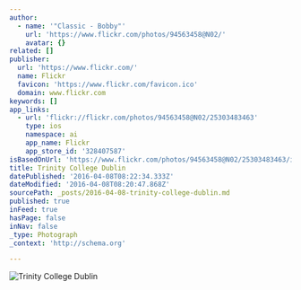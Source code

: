 ```yaml
---
author:
  - name: '"Classic - Bobby"'
    url: 'https://www.flickr.com/photos/94563458@N02/'
    avatar: {}
related: []
publisher:
  url: 'https://www.flickr.com/'
  name: Flickr
  favicon: 'https://www.flickr.com/favicon.ico'
  domain: www.flickr.com
keywords: []
app_links:
  - url: 'flickr://flickr.com/photos/94563458@N02/25303483463'
    type: ios
    namespace: ai
    app_name: Flickr
    app_store_id: '328407587'
isBasedOnUrl: 'https://www.flickr.com/photos/94563458@N02/25303483463/in/dateposted/'
title: Trinity College Dublin
datePublished: '2016-04-08T08:22:34.333Z'
dateModified: '2016-04-08T08:20:47.868Z'
sourcePath: _posts/2016-04-08-trinity-college-dublin.md
published: true
inFeed: true
hasPage: false
inNav: false
_type: Photograph
_context: 'http://schema.org'

---
```

![Trinity College Dublin](https://farm2.staticflickr.com/1450/25303483463_c824bc463b_b.jpg)